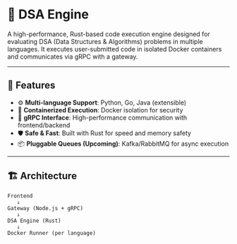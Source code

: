 # 🧠 DSA Engine

A high-performance, Rust-based code execution engine designed for evaluating DSA (Data Structures & Algorithms) problems in multiple languages. It executes user-submitted code in isolated Docker containers and communicates via gRPC with a gateway.

---

## 🚀 Features

- ⚙️ **Multi-language Support**: Python, Go, Java (extensible)
- 🐳 **Containerized Execution**: Docker isolation for security
- 🔗 **gRPC Interface**: High-performance communication with frontend/backend
- 🛡 **Safe & Fast**: Built with Rust for speed and memory safety
- 📦 **Pluggable Queues (Upcoming)**: Kafka/RabbitMQ for async execution

---

## 🏗 Architecture

```plaintext
Frontend
   ↓
Gateway (Node.js + gRPC)
   ↓
DSA Engine (Rust)
   ↓
Docker Runner (per language)
